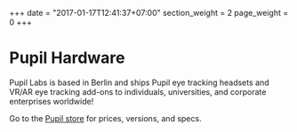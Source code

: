 +++
date = "2017-01-17T12:41:37+07:00"
section_weight = 2
page_weight = 0
+++

# Pupil Hardware

Pupil Labs is based in Berlin and ships Pupil eye tracking headsets and VR/AR eye tracking add-ons to individuals, universities, and corporate enterprises worldwide! 

Go to the [Pupil store](https://pupil-labs.com/store "Pupil Labs Store") for prices, versions, and specs. 
